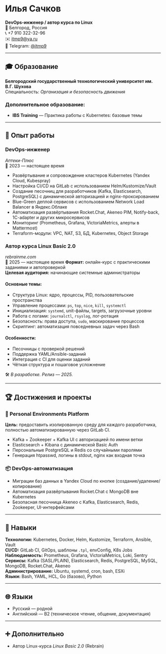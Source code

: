 # Илья Сачков

**DevOps-инженер / автор курса по Linux**  
📍 Белгород, Россия  
📞 +7 910 322-32-96  
✉️ itmp9@ya.ru  
🔗 Telegram: [@itmp9](https://t.me/itmp9)  

---

## 🎓 Образование

**Белгородский государственный технологический университет им. В.Г. Шухова**  
Специальность: *Организация и безопасность движения*  

### Дополнительное образование:
- **IBS Training** — Практика работы с Kubernetes: базовые темы

---

## 💼 Опыт работы

### **DevOps-инженер**  
*Аптеки-Плюс*  
📅 2023 — настоящее время

- Развёртывание и сопровождение кластеров Kubernetes (Yandex Cloud, Kubespray)
- Настройка CI/CD на GitLab с использованием Helm/Kustomize/Vault
- Создание песочниц для разработчиков (Kafka, Elasticsearch, PostgreSQL) с динамической авторизацией и nginx-проксированием
- Blue-Green деплой сервисов с использованием Network Load Balancer в Яндекс.Облаке
- Автоматизация развёртывания Rocket.Chat, Akeneo PIM, Notify-back, 1C-adapter и других микросервисов
- Мониторинг (Prometheus, Grafana, VictoriaMetrics, алерты в Mattermost)
- Terraform-модули: VPC, NAT, S3, БД, Kubernetes, Object Storage

### **Автор курса Linux Basic 2.0**  
*rebrainme.com*  
📅 2025 — настоящее время
**Формат:** онлайн-курс с практическими заданиями и автопроверкой  
**Целевая аудитория:** начинающие системные администраторы

#### Основные темы:
- Структура Linux: ядро, процессы, PID, пользовательские пространства
- Управление процессами: `ps`, `top`, `nice`, `kill`, `systemctl`
- Инициализация: `systemd`, unit-файлы, targets, загрузочные уровни
- Работа с логами: `journalctl`, `rsyslog`, лог-ротация
- Безопасность: права доступа, `sudo`, маскирование процессов
- Скриптинг: автоматизация повседневных задач через Bash

#### Особенности:
- Песочницы с проверкой решений
- Поддержка YAML/Ansible-заданий
- Интеграция с CI для оценки заданий
- Чёткая структура и пошаговое усложнение

🛠 *В разработке. Релиз — 2025.*


---

## 🏆 Достижения и проекты

### 🧩 Personal Environments Platform
**Цель:** предоставить изолированную среду для каждого разработчика, полностью автоматизированную через GitLab CI.

- Kafka + Zookeeper + Kafka UI с авторизацией по имени ветки
- Elasticsearch + Kibana с динамической Basic Auth
- Персональные PostgreSQL и Redis со случайными паролями
- Генерация htpasswd, логины в stdout, nginx как входная точка



### 📦 DevOps-автоматизация
- Миграции баз данных в Yandex Cloud по кнопке (создание/удаление/копирование)
- Автоматизация развёртывания Rocket.Chat с MongoDB вне Kubernetes
- Безопасная песочница Akeneo с Kafka, Elasticsearch, Redis, Zookeeper, UI-интерфейсами

---

## 🧠 Навыки

**Технологии:** Kubernetes, Docker, Helm, Kustomize, Terraform, Ansible, Vault  
**CI/CD:** GitLab CI, GitOps, шаблоны `.tpl`, envConfig, K8s Jobs  
**Наблюдаемость:** Prometheus, Grafana, VictoriaMetrics, Loki, Sentry  
**Сервисы:** Kafka (SASL/PLAIN), Elasticsearch, Redis, PostgreSQL, MySQL, MongoDB, Rocket.Chat, Akeneo  
**Администрирование:** Ubuntu, systemd, cron, bash, ESXi  
**Языки:** Bash, YAML, HCL, Go (базово), Python

---

## 🌐 Языки

- Русский — родной
- Английский — B2 (техническое чтение, общение, документация)

---

## ➕ Дополнительно

- Автор Linux-курса *Linux Basic 2.0* (Rebrain)

